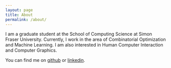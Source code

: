 ```yaml
---
layout: page
title: About
permalink: /about/
---
```


I am a graduate student at the School of Computing Science at Simon Fraser University. Currently, I work in the area of Combinatorial Optimization and Machine Learning. I am also interested in Human Computer Interaction and Computer Graphics.

You can find me on [github](https://github.com/raviagrwl420) or [linkedin](https://www.linkedin.com/in/ravivagrawal/).
